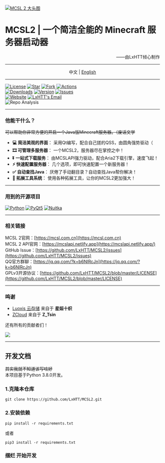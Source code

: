 [![MCSL 2 大头图](https://s3.bmp.ovh/imgs/2023/03/21/5afb21934bd980ab.png)](https://mcsl.netlify.app)
# MCSL2   |   一个简洁全能的 Minecraft 服务器启动器

<div style="text-align: right;">
——由LxHTT倾心制作
</div>

___

<div style="text-align: center;">
中文  |  <a href="https://github.com/LxHTT/MCSL2/blob/master/README_EN.md" target="_blank">English</a>
</div>

___
[![](https://img.shields.io/github/license/LxHTT/MCSL2?style=for-the-badge "License")](https://github.com/LxHTT/MCSL2/blob/master/LICENSE)
[![](https://img.shields.io/github/stars/LxHTT/MCSL2?style=for-the-badge "Star")](https://github.com/LxHTT/MCSL2/stargazers)
[![](https://img.shields.io/github/forks/LxHTT/MCSL2?style=for-the-badge "Fork")](https://github.com/LxHTT/MCSL2/forks)
[![](https://img.shields.io/github/actions/workflow/status/LxHTT/MCSL2/build.yml?label=Build&style=for-the-badge "Actions")](https://github.com/LxHTT/MCSL2/actions)  
[![](https://img.shields.io/github/downloads/LxHTT/MCSL2/total?style=for-the-badge "Downloads")](https://github.com/LxHTT/MCSL2/releases)
[![](https://img.shields.io/github/v/tag/LxHTT/MCSL2?label=ver&style=for-the-badge "Version")](https://github.com/LxHTT/MCSL2/releases/latest)
[![](https://img.shields.io/github/issues/LxHTT/MCSL2?style=for-the-badge "Issues")](https://github.com/LxHTT/MCSL2/issues)  
[![](https://img.shields.io/badge/offical-website-gray.svg?style=for-the-badge "Website")](https://mcsl.netlify.app)
[![LxHTT's Email](https://img.shields.io/badge/%20EMAIL-lxhtz.dl%40qq.com-%2357728B?style=for-the-badge)](mailto:lxhtz.dl@qq.com)  
![](https://repobeats.axiom.co/api/embed/869c25f269efec38ff69088fca0dc7aba2de63bf.svg "Repo Analysis")
___
### 他能干什么？  
~~可以帮助你非常方便的开启一个Java版Minecraft服务器。（废话文学~~

 - **💻 简洁美观的界面**： 采用Qt编写，配合自己搓的QSS，由圆角强势驱动（
 - **🎞️ 可管理多服务器**： 一个MCSL2，服务器尽在掌控之中！
 - **⏬ 一站式下载服务**： 由MCSLAPI强力驱动，配合Aria2下载引擎，速度飞起！
 - **⚡ 快速配置服务器**： 几个选项，即可快速配置一个新服务器！
 - **✅ 自动查找Java**： 厌倦了手动翻目录？自动查找Java帮你解决！
 - **🔧 拓展工具系统**： 使用各种拓展工具，让你的MCSL2更加强大！
___
### 用到的开源项目
[![](https://img.shields.io/badge/python-3.8.0-blue.svg?style=for-the-badge "Python")](https://python.org)
[![](https://img.shields.io/badge/pyqt5-5.15.9-brightgreen.svg?style=for-the-badge "PyQt5")](https://pypi.org/project/PyQt5/)
[![](https://img.shields.io/badge/nuitka-1.5.7-red.svg?style=for-the-badge "Nuitka")](https://nuitka.net)  
___
### 相关链接
MCSL 2官网：[https://mcsl.com.cn](https://mcsl.com.cn)  
MCSL 2 API官网：[https://mcslapi.netlify.app](https://mcslapi.netlify.app/)  
GitHub Issue：[https://github.com/LxHTT/MCSL2/issues](https://github.com/LxHTT/MCSL2/issues)  
QQ官方群聊：[https://jq.qq.com/?k=b6NlRcJn](https://jq.qq.com/?k=b6NlRcJn)  
GPLv3开源协议：[https://github.com/LxHTT/MCSL2/blob/master/LICENSE](https://github.com/LxHTT/MCSL2/blob/master/LICENSE)
___
### 鸣谢

- [Luoxis 云存储](https://www.df100.ltd) 来自于 **星姮十织**
- [ZCloud](https://ztsin.cn/) 来自于 **Z_Tsin**  

还有所有的贡献者们！  

<a href="https://github.com/LxHTT/MCSL2/graphs/contributors"><img src="https://contrib.rocks/image?repo=LxHTT/MCSL2&anon=1&max=100000000"></a>
___
## 开发文档 
~~其实我就不知道该写啥好~~  
本项目基于Python 3.8.0开发。
### 1.克隆本仓库
```commandline
git clone https://github.com/LxHTT/MCSL2.git
```
### 2.安装依赖
```commandline
pip install -r requirements.txt
```
或者  
```commandline
pip3 install -r requirements.txt
```
### ~~摆烂~~ **开始开发**
